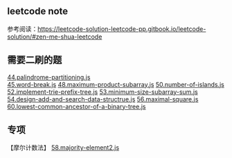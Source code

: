 ## leetcode note
参考阅读：https://leetcode-solution-leetcode-pp.gitbook.io/leetcode-solution/#zen-me-shua-leetcode

## 需要二刷的题
[44.palindrome-partitioning.js](./medium/44.palindrome-partitioning.js)  
[45.word-break.js](./medium/45.word-break.js)
[48.maximum-product-subarray.js](./medium/48.maximum-product-subarray.js)
[50.number-of-islands.js](./medium/50.number-of-islands.js)
[52.implement-trie-prefix-tree.js](./medium/52.implement-trie-prefix-tree.js)
[53.minimum-size-subarray-sum.js](./medium/53.minimum-size-subarray-sum.js)
[54.design-add-and-search-data-structrue.js](./medium/54.design-add-and-search-data-structrue.js)
[56.maximal-square.js](./medium/56.maximal-square.js)
[60.lowest-common-ancestor-of-a-binary-tree.js](./medium/60.lowest-common-ancestor-of-a-binary-tree.js)

## 专项 
【摩尔计数法】
[58.majority-element2.js](./medium/58.majority-element2.js)